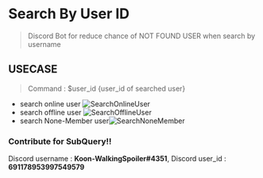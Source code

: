 # Search By User ID

> Discord Bot for reduce chance of NOT FOUND USER when search by username

## USECASE
> Command : $user_id {user_id of searched user}
- search online user
![SearchOnlineUser](https://user-images.githubusercontent.com/97789358/156224589-07084ecb-06e3-4fa2-941c-7e43ec8ebbe3.png)
- search offline user
![SearchOfflineUser](https://user-images.githubusercontent.com/97789358/156224646-d74c848a-a1f8-4ba6-807c-cec1cd6152eb.png)
- search None-Member user![SearchNoneMember](https://user-images.githubusercontent.com/97789358/156224697-d0455e0e-ec16-4af1-9319-9ee479b92407.png)


### Contribute for SubQuery!!
Discord username : **Koon-WalkingSpoiler#4351**, Discord user_id : **691178953997549579**
